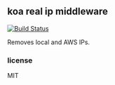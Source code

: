 ## koa real ip middleware

[![Build Status](https://travis-ci.org/diorahman/koa-real-ip.svg?branch=master)](https://travis-ci.org/diorahman/koa-real-ip)

Removes local and AWS IPs.

### license

MIT

